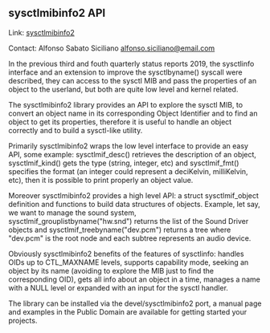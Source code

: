 ## sysctlmibinfo2 API ##

Link:	 [sysctlmibinfo2](https://gitlab.com/alfix/sysctlmibinfo2)  

Contact: Alfonso Sabato Siciliano <alfonso.siciliano@email.com>  

In the previous third and fouth quarterly status reports 2019, the sysctlinfo
interface and an extension to improve the sysctlbyname() syscall were described,
they can access to the sysctl MIB and pass the properties of an object to the
userland, but both are quite low level and kernel related.

The sysctlmibinfo2 library provides an API to explore the sysctl MIB, to convert
an object name in its corresponding Object Identifier and to find an object to
get its properties, therefore it is useful to handle an object correctly and to
build a sysctl-like utility.

Primarily sysctlmibinfo2 wraps the low level interface to provide an easy API,
some example: sysctlmif\_desc() retrieves the description of an object,
sysctlmif\_kind() gets the type (string, integer, etc) and sysctlmif\_fmt()
specifies the format (an integer could represent a deciKelvin, milliKelvin,
etc), then it is possible to print properly an object value.

Moreover sysctlmibinfo2 provides a high level API: a struct sysctlmif\_object
definition and functions to build data structures of objects.
Example, let say, we want to manage the sound system,
sysctlmif\_grouplistbyname("hw.snd") returns the list of the Sound Driver
objects and sysctlmif\_treebyname("dev.pcm") returns a tree where "dev.pcm" is
the root node and each subtree represents an audio device.

Obviously sysctlmibinfo2 benefits of the features of sysctlinfo: handles OIDs
up to CTL\_MAXNAME levels, supports capability mode, seeking an object by its
name (avoiding to explore the MIB just to find the corresponding OID), gets all
info about an object in a time, manages a name with a NULL level or expanded
with an input for the sysctl handler.

The library can be installed via the devel/sysctlmibinfo2 port, a manual page
and examples in the Public Domain are available for getting started your
projects.
